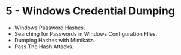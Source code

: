 # 5 - Windows Credential Dumping

* Windows Password Hashes.
* Searching for Passwords in Windows Configuration FIles.
* Dumping Hashes with Mimikatz.
* Pass The Hash Attacks.

